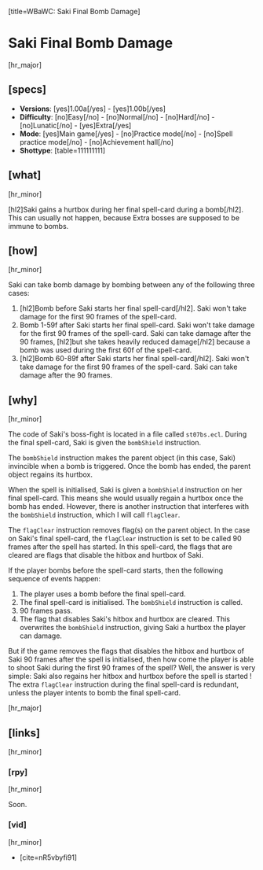 [title=WBaWC: Saki Final Bomb Damage]
# Saki Final Bomb Damage
[hr_major]
## [specs]

* **Versions**: [yes]1.00a[/yes] - [yes]1.00b[/yes]
* **Difficulty**: [no]Easy[/no] - [no]Normal[/no] - [no]Hard[/no] - [no]Lunatic[/no] - [yes]Extra[/yes]
* **Mode**: [yes]Main game[/yes] - [no]Practice mode[/no] - [no]Spell practice mode[/no] - [no]Achievement hall[/no]
* **Shottype**: [table=111111111]

## [what]
[hr_minor]

[hl2]Saki gains a hurtbox during her final spell-card during a bomb[/hl2]. This can usually not happen, because Extra bosses are supposed to be immune to bombs.

## [how]
[hr_minor]

Saki can take bomb damage by bombing between any of the following three cases:
1. [hl2]Bomb before Saki starts her final spell-card[/hl2].
Saki won't take damage for the first 90 frames of the spell-card.
2. Bomb 1-59f after Saki starts her final spell-card.
Saki won't take damage for the first 90 frames of the spell-card. Saki can take damage after the 90 frames, [hl2]but she takes heavily reduced damage[/hl2] because a bomb was used during the first 60f of the spell-card.
3. [hl2]Bomb 60-89f after Saki starts her final spell-card[/hl2].
Saki won't take damage for the first 90 frames of the spell-card. Saki can take damage after the 90 frames.


## [why]
[hr_minor]

The code of Saki's boss-fight is located in a file called ``st07bs.ecl``. During the final spell-card, Saki is given the ``bombShield`` instruction.

The ``bombShield`` instruction makes the parent object (in this case, Saki) invincible when a bomb is triggered. Once the bomb has ended, the parent object regains its hurtbox.

When the spell is initialised, Saki is given a ``bombShield`` instruction on her final spell-card. This means she would usually regain a hurtbox once the bomb has ended. However, there is another instruction that interferes with the ``bombShield`` instruction, which I will call ``flagClear``.

The ``flagClear`` instruction removes flag(s) on the parent object. In the case on Saki's final spell-card, the ``flagClear`` instruction is set to be called 90 frames after the spell has started. In this spell-card, the flags that are cleared are flags that disable the hitbox and hurtbox of Saki.

If the player bombs before the spell-card starts, then the following sequence of events happen:
1. The player uses a bomb before the final spell-card.
2. The final spell-card is initialised. The ``bombShield`` instruction is called.
3. 90 frames pass.
4. The flag that disables Saki's hitbox and hurtbox are cleared. This overwrites the ``bombShield`` instruction, giving Saki a hurtbox the player can damage.

But if the game removes the flags that disables the hitbox and hurtbox of Saki 90 frames after the spell is initialised, then how come the player is able to shoot Saki during the first 90 frames of the spell? Well, the answer is very simple: Saki also regains her hitbox and hurtbox before the spell is started ! The extra ``flagClear`` instruction during the final spell-card is redundant, unless the player intents to bomb the final spell-card.

[hr_major]
## [links]
[hr_minor]
### [rpy]
[hr_minor]

Soon.

### [vid]
[hr_minor]

+ [cite=nR5vbyfi91]

